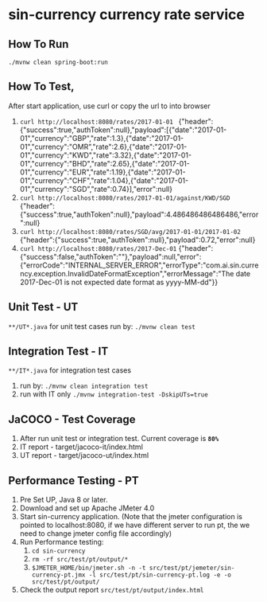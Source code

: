 # sin-currency currency rate service
## How To Run
`./mvnw clean spring-boot:run`
## How To Test, 
After start application, use curl or copy the url to into browser
1. `curl http://localhost:8080/rates/2017-01-01 `
{"header":{"success":true,"authToken":null},"payload":[{"date":"2017-01-01","currency":"GBP","rate":1.3},{"date":"2017-01-01","currency":"OMR","rate":2.6},{"date":"2017-01-01","currency":"KWD","rate":3.32},{"date":"2017-01-01","currency":"BHD","rate":2.65},{"date":"2017-01-01","currency":"EUR","rate":1.19},{"date":"2017-01-01","currency":"CHF","rate":1.04},{"date":"2017-01-01","currency":"SGD","rate":0.74}],"error":null}
2. `curl http://localhost:8080/rates/2017-01-01/against/KWD/SGD` 
{"header":{"success":true,"authToken":null},"payload":4.486486486486486,"error":null}
3. `curl http://localhost:8080/rates/SGD/avg/2017-01-01/2017-01-02` 
{"header":{"success":true,"authToken":null},"payload":0.72,"error":null}
4. `curl http://localhost:8080/rates/2017-Dec-01` 
{"header":{"success":false,"authToken":""},"payload":null,"error":{"errorCode":"INTERNAL_SERVER_ERROR","errorType":"com.ai.sin.currency.exception.InvalidDateFormatException","errorMessage":"The date 2017-Dec-01 is not expected date format as yyyy-MM-dd"}}
## Unit Test - UT
`**/UT*.java` for unit test cases 
run by: `./mvnw clean test`
## Integration Test - IT
`**/IT*.java` for integration test cases
1. run by: `./mvnw clean integration test` 
2. run with IT only `./mvnw integration-test -DskipUTs=true` 
## JaCOCO - Test Coverage 
1. After run unit test or integration test. Current coverage is **`80%`**
2. IT report - target/jacoco-it/index.html
3. UT report - target/jacoco-ut/index.html
## Performance Testing - PT
1. Pre Set UP, Java 8 or later.
2. Download and set up  Apache JMeter 4.0
3. Start sin-currency application. (Note that the jmeter configuration is pointed to localhost:8080, if we have different server to run pt, the we need to change jmeter config file accordingly)
3. Run Performance testing:
    1. `cd sin-currency`
    2. `rm -rf src/test/pt/output/*`
    3. `$JMETER_HOME/bin/jmeter.sh -n -t src/test/pt/jemeter/sin-currency-pt.jmx -l src/test/pt/sin-currency-pt.log -e -o src/test/pt/output/` 
4. Check the output report `src/test/pt/output/index.html`
